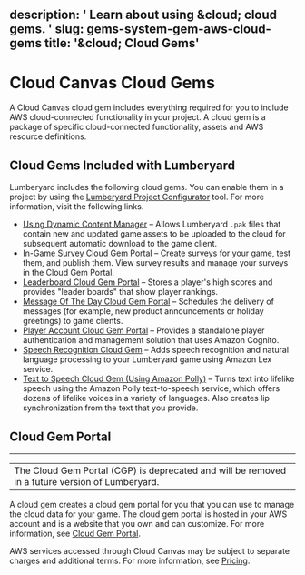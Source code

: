description: ' Learn about using &cloud; cloud gems. '
slug: gems-system-gem-aws-cloud-gems
title: '&cloud; Cloud Gems'
---
# Cloud Canvas Cloud Gems<a name="gems-system-gem-aws-cloud-gems"></a>

A Cloud Canvas cloud gem includes everything required for you to include AWS cloud\-connected functionality in your project\. A cloud gem is a package of specific cloud\-connected functionality, assets and AWS resource definitions\.

## Cloud Gems Included with Lumberyard<a name="gems-system-gem-aws-cloud-gems-in-lumberyard"></a>

Lumberyard includes the following cloud gems\. You can enable them in a project by using the [Lumberyard Project Configurator](configurator-intro.md) tool\. For more information, visit the following links\.
+ [Using Dynamic Content Manager](cloud-canvas-cloud-gem-dc-manager.md) – Allows Lumberyard `.pak` files that contain new and updated game assets to be uploaded to the cloud for subsequent automatic download to the game client\.
+ [In\-Game Survey Cloud Gem Portal](cloud-canvas-cloud-gem-in-game-survey.md) – Create surveys for your game, test them, and publish them\. View survey results and manage your surveys in the Cloud Gem Portal\.
+ [Leaderboard Cloud Gem Portal](cloud-canvas-cloud-gem-leaderboard.md) – Stores a player's high scores and provides "leader boards" that show player rankings\.
+ [Message Of The Day Cloud Gem Portal](cloud-canvas-cloud-gem-message-of-the-day.md) – Schedules the delivery of messages \(for example, new product announcements or holiday greetings\) to game clients\.
+ [Player Account Cloud Gem Portal](cloud-canvas-cloud-gem-player-account.md) – Provides a standalone player authentication and management solution that uses Amazon Cognito\.
+ [Speech Recognition Cloud Gem](cloud-canvas-cloud-gem-speech-recognition-intro.md) – Adds speech recognition and natural language processing to your Lumberyard game using Amazon Lex service\.
+ [Text to Speech Cloud Gem \(Using Amazon Polly\)](cloud-canvas-cloud-gem-text-to-speech-intro.md) – Turns text into lifelike speech using the Amazon Polly text\-to\-speech service, which offers dozens of lifelike voices in a variety of languages\. Also creates lip synchronization from the text that you provide\.

## Cloud Gem Portal<a name="gems-system-gem-aws-cloud-gems-portal"></a>


****  

|  | 
| --- |
|  The Cloud Gem Portal \(CGP\) is deprecated and will be removed in a future version of Lumberyard\.  | 

A cloud gem creates a cloud gem portal for you that you can use to manage the cloud data for your game\. The cloud gem portal is hosted in your AWS account and is a website that you own and can customize\. For more information, see [Cloud Gem Portal](cloud-canvas-cloud-gem-portal.md)\.

AWS services accessed through Cloud Canvas may be subject to separate charges and additional terms\. For more information, see [Pricing](cloud-canvas-overview-pricing.md)\.
